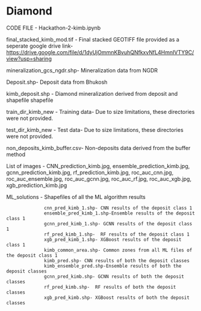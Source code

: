 # Diamond

   CODE FILE - Hackathon-2-kimb.ipynb
   
   final_stacked_kimb_mod.tif - Final stacked GEOTIFF file provided as a seperate google drive link- https://drive.google.com/file/d/1dyUjOmmnKBvuhQNfkxvNfL4HmnIVTY9C/view?usp=sharing
   
   mineralization_gcs_ngdr.shp- Mineralization data from NGDR
   
   Deposit.shp- Deposit data from Bhukosh 
   
   kimb_deposit.shp -  Diamond mineralization derived from deposit and shapefile shapefile
   
   train_dir_kimb_new - Training data- Due to size limitations, these directories were not provided.
   
   test_dir_kimb_new - Test data- Due to size limitations, these directories were not provided.
   
   non_deposits_kimb_buffer.csv- Non-deposits data derived from the buffer method

   List of images - CNN_prediction_kimb.jpg, ensemble_prediction_kimb.jpg, gcnn_prediction_kimb.jpg, rf_prediction_kimb.jpg, roc_auc_cnn.jpg, roc_auc_ensemble.jpg, roc_auc_gcnn.jpg, roc_auc_rf.jpg, roc_auc_xgb.jpg, xgb_prediction_kimb.jpg
   
   
   ML_solutions - Shapefiles of all the ML algorithm results
   
                  cnn_pred_kimb_1.shp- CNN results of the deposit class 1
                  ensemble_pred_kimb_1.shp-Ensemble results of the deposit class 1
                  gcnn_pred_kimb_1.shp- GCNN results of the deposit class 1
                  rf_pred_kimb_1.shp-  RF results of the deposit class 1
                  xgb_pred_kimb_1.shp- XGBoost results of the deposit class 1
                  kimb_common_area.shp- Common zones from all ML files of the deposit class 1
                  kimb_pred.shp- CNN results of both the deposit classes
                  kimb_ensemble_pred.shp-Ensemble results of both the deposit classes
                  gcnn_pred_kimb.shp- GCNN results of both the deposit classes
                  rf_pred_kimb.shp-  RF results of both the deposit classes
                  xgb_pred_kimb.shp- XGBoost results of both the deposit classes
